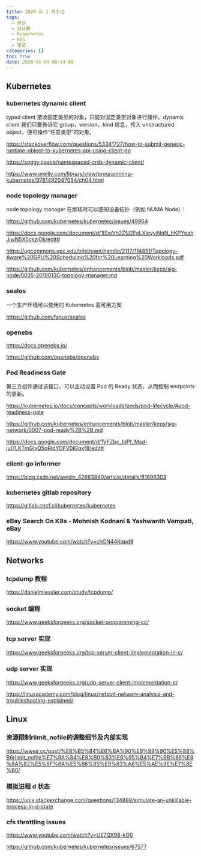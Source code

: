 ```yaml
---
title: 2020 年 1 月手记
tags:
  - 原创
  - 云计算
  - Kubernetes
  - K8S
  - 笔记
categories: []
toc: true
date: 2020-01-09 08:54:00
---
```



## Kubernetes

### kubernetes dynamic client

typed client 接收固定类型的对象，只能对固定类型对象进行操作。dynamic client 我们只要告诉它 group，version，kind 信息，传入 unstructured object，便可操作“任意类型”的对象。

https://stackoverflow.com/questions/53341727/how-to-submit-generic-runtime-object-to-kubernetes-api-using-client-go

https://soggy.space/namespaced-crds-dynamic-client/

https://www.oreilly.com/library/view/programming-kubernetes/9781492047094/ch04.html


### node topology manager

node topology manager 在绑核时可以感知设备拓扑（例如 NUMA Node）：

https://github.com/kubernetes/kubernetes/issues/49964

https://docs.google.com/document/d/1lSwVh2ZfJ2FeLXIeyyiNqN_hKPYpahJiwN5X5cszjOk/edit#

https://upcommons.upc.edu/bitstream/handle/2117/114851/Topology-Aware%20GPU%20Scheduling%20for%20Learning%20Workloads.pdf

https://github.com/kubernetes/enhancements/blob/master/keps/sig-node/0035-20190130-topology-manager.md

<!-- more -->

### sealos

一个生产环境可以使用的 Kubernetes 高可用方案

https://github.com/fanux/sealos

### openebs

https://docs.openebs.io/

https://github.com/openebs/openebs


### Pod Readiness Gate

第三方组件通过该接口，可以主动设置 Pod 的 Ready 状态，从而控制 endpoints 的更新。

https://kubernetes.io/docs/concepts/workloads/pods/pod-lifecycle/#pod-readiness-gate

https://github.com/kubernetes/enhancements/blob/master/keps/sig-network/0007-pod-ready%2B%2B.md

https://docs.google.com/document/d/1VFZbc_IqPf_Msd-jul7LKTmGjvQ5qRldYOFV0lGqxf8/edit#

### client-go informer
https://blog.csdn.net/weixin_42663840/article/details/81699303

### kubernetes gitlab repository

https://gitlab.cncf.ci/kubernetes/kubernetes


### eBay Search On K8s - Mohnish Kodnani & Yashwanth Vempati, eBay

https://www.youtube.com/watch?v=chGN44Kqpd8


## Networks

### tcpdump 教程

https://danielmiessler.com/study/tcpdump/

### socket 编程
https://www.geeksforgeeks.org/socket-programming-cc/

### tcp server 实现

https://www.geeksforgeeks.org/tcp-server-client-implementation-in-c/

### udp server 实现

https://www.geeksforgeeks.org/udp-server-client-implementation-c/

https://linuxacademy.com/blog/linux/netstat-network-analysis-and-troubleshooting-explained/

## Linux

### 资源限制rlimit_nofile的调整细节及内部实现

https://wweir.cc/post/%E8%B5%84%E6%BA%90%E9%99%90%E5%88%B6rlimit_nofile%E7%9A%84%E8%B0%83%E6%95%B4%E7%BB%86%E8%8A%82%E5%8F%8A%E5%86%85%E9%83%A8%E5%AE%9E%E7%8E%B0/


### 模拟进程 d 状态

https://unix.stackexchange.com/questions/134888/simulate-an-unkillable-process-in-d-state


### cfs throttling issues

https://www.youtube.com/watch?v=UE7QX98-kO0

https://github.com/kubernetes/kubernetes/issues/67577


